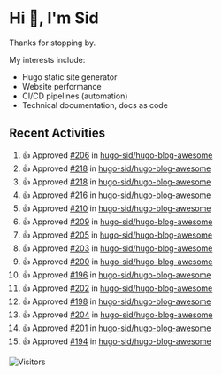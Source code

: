 # Hi 👋, I'm Sid

Thanks for stopping by. 

My interests include:
- Hugo static site generator
- Website performance
- CI/CD pipelines (automation)
- Technical documentation, docs as code


## Recent Activities

<!--RECENT_ACTIVITY:start-->
1. 👍 Approved [#206](https://github.com/hugo-sid/hugo-blog-awesome/pull/206#pullrequestreview-2254988946) in [hugo-sid/hugo-blog-awesome](https://github.com/hugo-sid/hugo-blog-awesome)<br>
2. 👍 Approved [#218](https://github.com/hugo-sid/hugo-blog-awesome/pull/218#pullrequestreview-2214577957) in [hugo-sid/hugo-blog-awesome](https://github.com/hugo-sid/hugo-blog-awesome)<br>
3. 👍 Approved [#218](https://github.com/hugo-sid/hugo-blog-awesome/pull/218#pullrequestreview-2214577957) in [hugo-sid/hugo-blog-awesome](https://github.com/hugo-sid/hugo-blog-awesome)<br>
4. 👍 Approved [#216](https://github.com/hugo-sid/hugo-blog-awesome/pull/216#pullrequestreview-2214574878) in [hugo-sid/hugo-blog-awesome](https://github.com/hugo-sid/hugo-blog-awesome)<br>
5. 👍 Approved [#210](https://github.com/hugo-sid/hugo-blog-awesome/pull/210#pullrequestreview-2193225748) in [hugo-sid/hugo-blog-awesome](https://github.com/hugo-sid/hugo-blog-awesome)<br>
6. 👍 Approved [#209](https://github.com/hugo-sid/hugo-blog-awesome/pull/209#pullrequestreview-2191220223) in [hugo-sid/hugo-blog-awesome](https://github.com/hugo-sid/hugo-blog-awesome)<br>
7. 👍 Approved [#205](https://github.com/hugo-sid/hugo-blog-awesome/pull/205#pullrequestreview-2182460818) in [hugo-sid/hugo-blog-awesome](https://github.com/hugo-sid/hugo-blog-awesome)<br>
8. 👍 Approved [#203](https://github.com/hugo-sid/hugo-blog-awesome/pull/203#pullrequestreview-2182455860) in [hugo-sid/hugo-blog-awesome](https://github.com/hugo-sid/hugo-blog-awesome)<br>
9. 👍 Approved [#200](https://github.com/hugo-sid/hugo-blog-awesome/pull/200#pullrequestreview-2182454258) in [hugo-sid/hugo-blog-awesome](https://github.com/hugo-sid/hugo-blog-awesome)<br>
10. 👍 Approved [#196](https://github.com/hugo-sid/hugo-blog-awesome/pull/196#pullrequestreview-2182453147) in [hugo-sid/hugo-blog-awesome](https://github.com/hugo-sid/hugo-blog-awesome)<br>
11. 👍 Approved [#202](https://github.com/hugo-sid/hugo-blog-awesome/pull/202#pullrequestreview-2182452095) in [hugo-sid/hugo-blog-awesome](https://github.com/hugo-sid/hugo-blog-awesome)<br>
12. 👍 Approved [#198](https://github.com/hugo-sid/hugo-blog-awesome/pull/198#pullrequestreview-2182449791) in [hugo-sid/hugo-blog-awesome](https://github.com/hugo-sid/hugo-blog-awesome)<br>
13. 👍 Approved [#204](https://github.com/hugo-sid/hugo-blog-awesome/pull/204#pullrequestreview-2182446358) in [hugo-sid/hugo-blog-awesome](https://github.com/hugo-sid/hugo-blog-awesome)<br>
14. 👍 Approved [#201](https://github.com/hugo-sid/hugo-blog-awesome/pull/201#pullrequestreview-2182440006) in [hugo-sid/hugo-blog-awesome](https://github.com/hugo-sid/hugo-blog-awesome)<br>
15. 👍 Approved [#194](https://github.com/hugo-sid/hugo-blog-awesome/pull/194#pullrequestreview-2182422923) in [hugo-sid/hugo-blog-awesome](https://github.com/hugo-sid/hugo-blog-awesome)<br>
<!--RECENT_ACTIVITY:end-->

![Visitors](https://api.visitorbadge.io/api/visitors?path=https%3A%2F%2Fgithub.com%2Fhugo-sid%2Fhugo-sid&countColor=%2337d67a&style=flat&labelStyle=upper)
